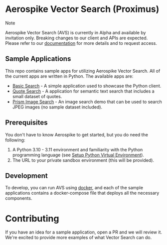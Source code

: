 # Aerospike Vector Search (Proximus)

> [!NOTE]
> Aerospike Vector Search (AVS) is currently in Alpha and available by invitation only. Breaking changes to our client and APIs are expected. Please refer to our [documentation](https://aerospike-vector-search.netlify.app/vector/) for more details and to request access.


## Sample Applications
This repo contains sample apps for utilizing Aerospike Vector Search. All of the current 
apps are written in Python. The available apps are:

* [Basic Search](./basic-search/README.md) - A simple application used to showcase the Python client.
* [Quote Search](./quote-semantic-search/) - A application for semantic text search that includes a small dataset of quotes. 
* [Prism Image Search](./prism-image-search/) - An image search demo that can be used to search JPEG images (no sample dataset included).

## Prerequisites
You don't have to know Aerospike to get started, but you do need the following:

1. A Python 3.10 - 3.11 environment and familiarity with the Python programming language (see [Setup Python Virtual Environment](https://docs.python.org/3/library/venv.html)).
1. The URL to your private sandbox environment (this will be provided).

## Development
To develop, you can run AVS using [docker](./docker/README.md), and each of the sample applications
contains a docker-compose file that deploys all the necessary components. 

# Contributing
If you have an idea for a sample application, open a PR and we will review it. We're excited to provide more examples of what Vector Search can do.
